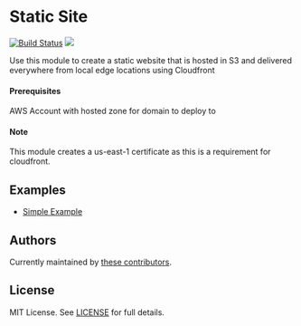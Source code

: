 # Static Site

[![Build Status](https://travis-ci.com/telia-oss/terraform-module-template.svg?branch=master)](https://travis-ci.com/telia-oss/terraform-aws-static-site)
![](https://img.shields.io/maintenance/yes/2018.svg)

Use this module to create a static website that is hosted in S3 and delivered everywhere from local edge locations using Cloudfront
#### Prerequisites
AWS Account with hosted zone for domain to deploy to

#### Note
This module creates a us-east-1 certificate as this is a requirement for cloudfront.

## Examples

* [Simple Example](examples/default/example.tf)

## Authors

Currently maintained by [these contributors](../../graphs/contributors).

## License

MIT License. See [LICENSE](LICENSE) for full details.



